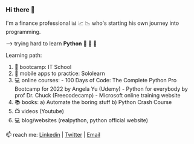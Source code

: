 ### Hi there 👋

I'm a finance professional 📊 📈 📉 who's starting his own journey into programming.

 --> trying hard to learn **Python** 🐍 🐍 🐍 

Learning path: 
 1. 🌱 bootcamp: IT School 
 2. 📱 mobile apps to practice: Sololearn
 3. 💻 online courses: 
        - 100 Days of Code: The Complete Python Pro Bootcamp for 2022 by Angela Yu (Udemy)
        - Python for everybody by prof Dr. Chuck (Freecodecamp) 
        - Microsoft online training website 
 4. 📚 books: 
        a) Automate the boring stuff 
        b) Python Crash Course 
 5. 📺 videos (Youtube) 
 6. 💻 blog/websites (realpython, python official website)
 
📫 reach me: [Linkedin](https://www.linkedin.com/in/dan-popa-8085357/) | [Twitter](https://twitter.com/danpopaa) | [Email](dan.popa88@yahoo.com) 
